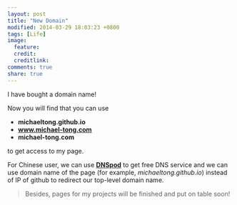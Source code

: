 ```yaml
---
layout: post
title: "New Domain"
modified: 2014-03-29 18:03:23 +0800
tags: [Life]
image:
  feature: 
  credit: 
  creditlink: 
comments: true
share: true
---
```


I have bought a domain name!

Now you will find that you can use
 
* **michaeltong.github.io**
* **www.michael-tong.com**
* **michael-tong.com** 

to get access to my page.

For Chinese user, we can use **<a href="https://www.dnspod.cn/" target="_blank">DNSpod</a>** to get free DNS service and we can use domain name of the page (for example, <cite>michaeltong.github.io</cite>) instead of IP of github to redirect our top-level domain name.

> Besides, pages for my projects will be finished and put on table soon!